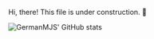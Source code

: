 Hi, there! This file is under construction. :construction_worker:

![GermanMJS' GitHub stats](https://github-readme-stats.vercel.app/api?username=anuraghazra&show_icons=true&theme=transparent)
